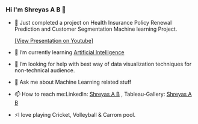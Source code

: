### Hi I'm Shreyas A B 👋


- 🔭 Just completed a project on Health Insurance Policy Renewal Prediction and Customer Segmentation Machine learning Project.
  
   [[View Presentation on Youtube]](https://www.youtube.com/watch?v=9Ymq7WSuXDE)
- 🌱 I’m currently learning [Artificial Intelligence](https://en.wikipedia.org/wiki/Artificial_intelligence)
- 🤔 I’m looking for help with best way of data visualization techniques for non-technical audience.
- 💬 Ask me about Machine Learning related stuff
- 📫 How to reach me:LinkedIn: [Shreyas A B](https://www.linkedin.com/in/shreyas-a-b-632078203/) , Tableau-Gallery: [Shreyas A B](https://public.tableau.com/app/profile/shreyas.a.b)
- ⚡I love playing Cricket, Volleyball & Carrom pool.

